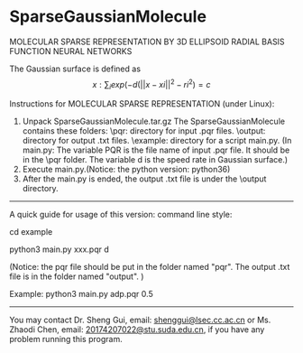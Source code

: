 # SparseGaussianMolecule
MOLECULAR SPARSE REPRESENTATION BY 3D ELLIPSOID RADIAL BASIS FUNCTION NEURAL NETWORKS

The Gaussian surface is defined as $${x: \sum_{i}exp(-d(||x-xi||^2 - ri^2)=c}$$

Instructions for MOLECULAR SPARSE REPRESENTATION (under Linux): 
1) Unpack SparseGaussianMolecule.tar.gz
   The SparseGaussianMolecule contains these folders:
   \pqr: directory for input .pqr files.
   \output: directory for output .txt files.
   \example: directory for a script main.py.
   (In main.py: The variable PQR is the file name of input .pqr file. It should be in the \pqr folder. The variable d is the speed rate in Gaussian surface.)
2) Execute main.py.(Notice: the python version: python36)
3) After the main.py is ended, the output .txt file is under the \output directory.

------------------------------------------------------------------------------------------------------------------------ 
A quick guide for usage of this version:
command line style:

cd example

python3 main.py xxx.pqr d

(Notice: the pqr file should be put in the folder named "pqr". The output .txt file is in the folder named "output". )

Example: python3 main.py adp.pqr 0.5

------------------------------------------------------------------------------------------------------------------------
 You may contact Dr. Sheng Gui, email: shenggui@lsec.cc.ac.cn or Ms. Zhaodi Chen, email: 20174207022@stu.suda.edu.cn, if you have any problem running this program.
   
